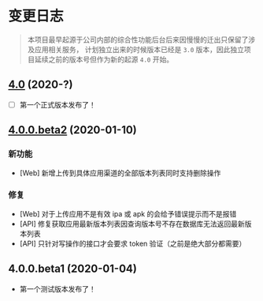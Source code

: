 # 变更日志

> 本项目最早起源于公司内部的综合性功能后台后来因慢慢的迁出只保留了涉及应用相关服务，
计划独立出来的时候版本已经是 `3.0` 版本，因此独立项目延续之前的版本号但作为新的起源 `4.0` 开始。

## [4.0][Unreleased] (2020-?)

- [ ] 第一个正式版本发布了！

## [4.0.0.beta2] (2020-01-10)

### 新功能

- [Web] 新增上传到具体应用渠道的全部版本列表同时支持删除操作

### 修复

- [Web] 对于上传应用不是有效 ipa 或 apk 的会给予错误提示而不是报错
- [API] 修复获取应用最新版本列表因查询版本号不存在数据库无法返回最新版本列表
- [API] 只针对写操作的接口才会要求 token 验证（之前是绝大部分都需要）

## 4.0.0.beta1 (2020-01-04)

- 第一个测试版本发布了！

[Unreleased]: https://github.com/getzealot/zealot/compare/4.0.0.beta2..HEAD
[4.0.0.beta2]: https://github.com/getzealot/zealot/compare/4.0.0.beta2..4.0.0.beta2
